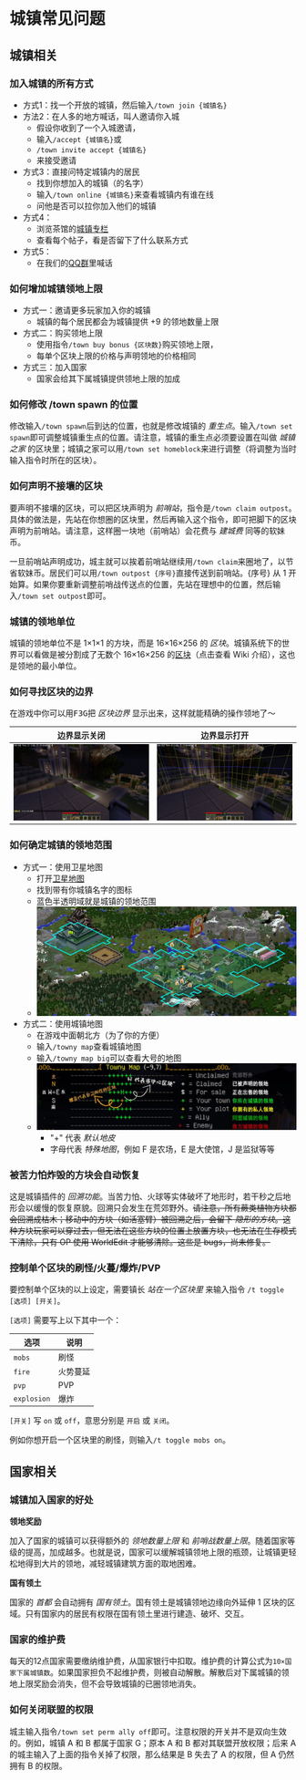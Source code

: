 # 城镇常见问题

## 城镇相关

### 加入城镇的所有方式

* 方式1：找一个开放的城镇，然后输入`/town join {城镇名}`
* 方法2：在人多的地方喊话，叫人邀请你入城
  * 假设你收到了一个入城邀请，
  * 输入`/accept {城镇名}`或
  * `/town invite accept {城镇名}`
  * 来接受邀请
* 方式3：直接问特定城镇内的居民
  * 找到你想加入的城镇（的名字）
  * 输入`/town online {城镇名}`来查看城镇内有谁在线
  * 问他是否可以拉你加入他们的城镇
* 方式4：
  * 浏览茶馆的[城镇专栏](https://bbs.mimaru.me/t/towns)
  * 查看每个帖子，看是否留下了什么联系方式
* 方式5：
  * 在我们的[QQ群](http://shang.qq.com/wpa/qunwpa?idkey=6bf79ba005ae8c932177afa1f64ac96d0e6bf7c59f8c393b0f9ef8f3f69d6f15)里喊话

### 如何增加城镇领地上限

* 方式一：邀请更多玩家加入你的城镇
  * 城镇的每个居民都会为城镇提供 +9 的领地数量上限
* 方式二：购买领地上限
  * 使用指令`/town buy bonus {区块数}`购买领地上限，
  * 每单个区块上限的价格与声明领地的价格相同
* 方式三：加入国家
  * 国家会给其下属城镇提供领地上限的加成

### 如何修改 /town spawn 的位置

修改输入`/town spawn`后到达的位置，也就是修改城镇的 *重生点*。输入`/town set spawn`即可调整城镇重生点的位置。请注意，城镇的重生点必须要设置在叫做 *城镇之家* 的区块里；城镇之家可以用`/town set homeblock`来进行调整（将调整为当时输入指令时所在的区块）。

### 如何声明不接壤的区块

要声明不接壤的区块，可以把区块声明为 *前哨站*，指令是`/town claim outpost`。具体的做法是，先站在你想圈的区块里，然后再输入这个指令，即可把脚下的区块声明为前哨站。请注意，这样圈一块地（前哨站）会花费与 *建城费* 同等的软妹币。

一旦前哨站声明成功，城主就可以挨着前哨站继续用`/town claim`来圈地了，以节省软妹币。居民们可以用`/town outpost {序号}`直接传送到前哨站。{序号} 从 1 开始算。如果你要重新调整前哨战传送点的位置，先站在理想中的位置，然后输入`/town set outpost`即可。

### 城镇的领地单位

城镇的领地单位不是 1×1×1 的方块，而是 16×16×256 的 *区块*。城镇系统下的世界可以看做是被分割成了无数个 16×16×256 的[区块](https://minecraft-zh.gamepedia.com/%E5%8C%BA%E5%9D%97)（点击查看 Wiki 介绍），这也是领地的最小单位。

### 如何寻找区块的边界

在游戏中你可以用<kbd>F3</kbd><kbd>G</kbd>把 *区块边界* 显示出来，这样就能精确的操作领地了～

| 边界显示关闭                                                                     | 边界显示打开                                                                    |
| -------------------------------------------------------------------------------- | ------------------------------------------------------------------------------- |
| ![边界显示关闭](../assets/images/plugins/towny-chunk-border-off.jpg ':size=400') | ![边界显示打开](../assets/images/plugins/towny-chunk-border-on.jpg ':size=400') |

### 如何确定城镇的领地范围

* 方式一：使用卫星地图
  * 打开[卫星地图](http://map.mimaru.me:8123/)
  * 找到带有你城镇名字的图标
  * 蓝色半透明域就是城镇的领地范围
  * ![卫星地图](../assets/images/plugins/dynmap-kong.png ':size=400')
* 方式二：使用城镇地图
  * 在游戏中面朝北方（为了你的方便）
  * 输入`/towny map`查看城镇地图
  * 输入`/towny map big`可以查看大号的地图
  * ![城镇地图](../assets/images/plugins/towny-map.jpg)
    * "+" 代表 *默认地皮*
    * 字母代表 *特殊地图*，例如 F 是农场，E 是大使馆，J 是监狱等等

### 被苦力怕炸毁的方块会自动恢复

这是城镇插件的 *回溯功能*。当苦力怕、火球等实体破坏了地形时，若干秒之后地形会以缓慢的恢复原貌。回溯只会发生在荒郊野外。~~请注意，所有蕨类植物方块都会回溯成枯木；移动中的方块（如活塞臂）被回溯之后，会留下 *隐形的方块*。这种方块玩家可以穿过去，但无法在这些方块的位置上放置方块，也无法在生存模式下清除，只有 OP 使用 WorldEdit 才能够清除。这些是 bugs，尚未修复。~~

### 控制单个区块的刷怪/火蔓/爆炸/PVP

要控制单个区块的以上设定，需要镇长 *站在一个区块里* 来输入指令 `/t toggle [选项] [开关]`。

`[选项]` 需要写上以下其中一个：

| 选项        | 说明     |
| ----------- | -------- |
| `mobs`      | 刷怪     |
| `fire`      | 火势蔓延 |
| `pvp`       | PVP      |
| `explosion` | 爆炸     |

`[开关]` 写 `on` 或 `off`，意思分别是 `开启` 或 `关闭`。

例如你想开启一个区块里的刷怪，则输入`/t toggle mobs on`。

## 国家相关

### 城镇加入国家的好处

**领地奖励**

加入了国家的城镇可以获得额外的 *领地数量上限* 和 *前哨战数量上限*。随着国家等级的提高，加成越多。也就是说，国家可以缓解城镇领地上限的瓶颈，让城镇更轻松地得到大片的领地，减轻城镇建筑方面的取地困难。

**国有领土**

国家的 *首都* 会自动拥有 *国有领土*。国有领土是城镇领地边缘向外延伸 1 区块的区域。只有国家内的居民有权限在国有领土里进行建造、破坏、交互。

### 国家的维护费

每天的12点国家需要缴纳维护费，从国家银行中扣取。维护费的计算公式为`10×国家下属城镇数`。如果国家担负不起维护费，则被自动解散。解散后对下属城镇的领地上限奖励会消失，但不会导致城镇的已圈领地消失。

### 如何关闭联盟的权限

城主输入指令`/town set perm ally off`即可。注意权限的开关并不是双向生效的。例如，城镇 A 和 B 都属于国家 G；原本 A 和 B 都对其联盟开放权限；后来 A 的城主输入了上面的指令关掉了权限，那么结果是 B 失去了 A 的权限，但 A 仍然拥有 B 的权限。
